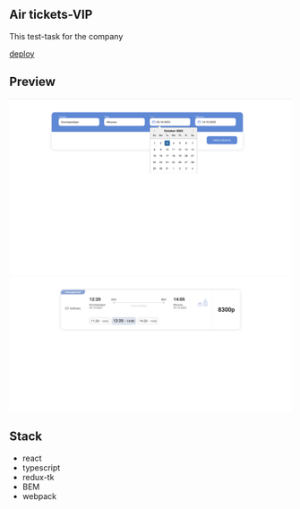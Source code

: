 ## Air tickets-VIP

This test-task for the company

[deploy](https://airtickets-vip.vercel.app)

## Preview

![Preview](./src/shared/assets/preview.png)
![Preview](./src/shared/assets/preview2.png)

## Stack

-   react
-   typescript
-   redux-tk
-   BEM
-   webpack
